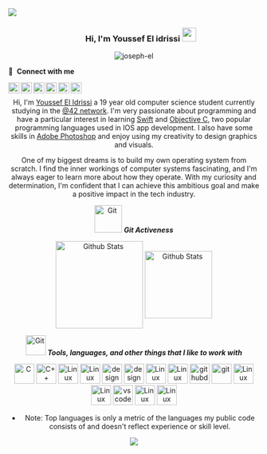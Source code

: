 <div>
<img align="center" src="https://i.imgur.com/4ASafy0.png">
</div>

<h3 align="center">
  &nbsp;&nbsp;&nbsp;&nbsp;&nbsp;&nbsp;&nbsp;Hi, I'm Youssef El idrissi
  <img src="https://media.giphy.com/media/hvRJCLFzcasrR4ia7z/giphy.gif" width="28">
</h3>

 <p align="center" justify="center"> <img src="https://komarev.com/ghpvc/?username=joseph-el&label=Profile%20views&color=0e75b6&style=flat-square" alt="joseph-el" /></p>

🔗 &nbsp;**Connect with me**
<p align="left">
<a href="https://discordapp.com/channels/@me/Joseph#2017/">
  <img align="left" alt="Shibin's Discord" width="22px" src="https://raw.githubusercontent.com/peterthehan/peterthehan/master/assets/discord.svg" />
</a>
<a href="https://www.instagram.com/elidrissi.joseph/">
  <img align="left" alt="Shibin's Instagram" width="22px" src="https://raw.githubusercontent.com/rahuldkjain/github-profile-readme-generator/master/src/images/icons/Social/instagram.svg" />
</a>
<a href="https://twitter.com/joseph_el12/">
  <img align="left" alt="Shibin Thomas | Twitter" width="22px" src="https://raw.githubusercontent.com/peterthehan/peterthehan/master/assets/twitter.svg" />
</a>
<a href="https://www.linkedin.com/in/youssef-el-idrissi-85a299273/">
  <img align="left" alt="Shibin's LinkedIN" width="22px" src="https://raw.githubusercontent.com/peterthehan/peterthehan/master/assets/linkedin.svg" />
</a>
<a href="https://stackoverflow.com/users/20039734/joseph" target="_blank" rel="noreferrer" ><img src="https://raw.githubusercontent.com/danielcranney/readme-generator/main/public/icons/socials/stackoverflow.svg" width="22px" align="left" />
</a>
<a href="https://www.youtube.com/@netproelidrissi/">
  <img align="left" alt="Shibin's YouTube" width="22px" src="https://github.com/peterthehan/peterthehan/blob/main/assets/youtube.svg" />
</a>
<br />
 
 <div align="center">

Hi, I'm [Youssef El Idrissi](https://twitter.com/joseph_el12/) a 19 year old computer science student currently studying in the [@42 network](https://www.42network.org/). I'm very passionate about programming and have a particular interest in learning [Swift](https://developer.apple.com/swift/) and [Objective C](https://developer.apple.com/library/archive/documentation/Cocoa/Conceptual/ProgrammingWithObjectiveC/Introduction/Introduction.html), two popular programming languages used in IOS app development. I also have some skills in [Adobe Photoshop](https://www.adobe.com/mena_en/products/photoshop/landpb.html?gclid=CjwKCAjw__ihBhADEiwAXEazJiTSI9WAvZ9IGD4RnP7TTK2s6cX-dXzMM-L8BS4412Rl2r2ogluxQxoCPvUQAvD_BwE&skwcid=AL!3085!3!650623648318!e!!g!!adobe%20photoshop&s_kwcid=AL!3085!3!650623648318!e!!g!!adobe%20photoshop!19789105628!145176032565&mv=search&mv=search&sdid=LZ32SYVR&ef_id=CjwKCAjw__ihBhADEiwAXEazJiTSI9WAvZ9IGD4RnP7TTK2s6cX-dXzMM-L8BS4412Rl2r2ogluxQxoCPvUQAvD_BwE:G:s&s_kwcid=AL!3085!3!650623648318!e!!g!!adobe%20photoshop!19789105628!145176032565) and enjoy using my creativity to design graphics and visuals.
</h1>

<div align="center">
  
One of my biggest dreams is to build my own operating system from scratch. I find the inner workings of computer systems fascinating, and I'm always eager to learn more about how they operate. With my curiosity and determination, I'm confident that I can achieve this ambitious goal and make a positive impact in the tech industry.

 <p align="center">
 <img src="https://media.giphy.com/media/W5eoZHPpUx9sapR0eu/giphy.gif" width="55" alt="Git"/>&nbsp;<i><b>Git Activeness</b></i>
</p>

<span align="center">
  <img align="center" src="https://github-readme-stats.vercel.app/api?username=joseph-el&show_icons=true&theme=material-palenight&bg_color=0D1017&hide_border=true" alt="Github Stats" height=175/>
</span>

<span align="center">
  <img align="center" src="https://github-readme-stats.vercel.app/api/top-langs/?username=joseph-el&layout=compact&theme=material-palenight&bg_color=0D1017&hide_border=false" alt="Github Stats" height=135 />
</span>
 
<p align="center">
 <img src="https://media.giphy.com/media/xThta1wmw6DUBWgyXK/giphy.gif" width="40" alt="Git"/>&nbsp;<i><b>Tools, languages, and other things that I like to work with</b></i>
</p>

<a href="https://docs.microsoft.com/en-us/cpp/?view=msvc-170" target="_blank" rel="noreferrer"><img src="https://skillicons.dev/icons?i=c" height="40" alt="C" /></a>
<a href="https://docs.microsoft.com/en-us/cpp/?view=msvc-170" target="_blank" rel="noreferrer"><img src="https://skillicons.dev/icons?i=cpp" height="40" alt="C++" /></a>
<a href="https://developer.apple.com/swift/" target="_blank" rel="noreferrer"><img src="https://skillicons.dev/icons?i=swift" height="40" alt="Linux" /></a>
<a href="https://tauri.app/" target="_blank" rel="noreferrer"><img src="https://skillicons.dev/icons?i=tauri" height="40" alt="Linux" /></a>
<a href="https://www.adobe.com/mena_en/products/illustrator.html?gclid=CjwKCAjw__ihBhADEiwAXEazJg5MRwhYP1dJxDSWF6lyHQJGpyRnRKsGxbOOvwMfpJwfimAXPBcu-hoCENoQAvD_BwE&skwcid=AL!3085!3!650623857532!e!!g!!illustrator%20adobe&mv=search&mv=search&sdid=KCJMVLF6&ef_id=CjwKCAjw__ihBhADEiwAXEazJg5MRwhYP1dJxDSWF6lyHQJGpyRnRKsGxbOOvwMfpJwfimAXPBcu-hoCENoQAvD_BwE:G:s&s_kwcid=AL!3085!3!650623857532!e!!g!!illustrator%20adobe!19781109735!146381061283" target="_blank" rel="noreferrer"><img src="https://skillicons.dev/icons?i=ai" height="40" alt="design" /></a>
<a href="https://www.adobe.com/mena_en/products/photoshop/landpb.html?gclid=CjwKCAjw__ihBhADEiwAXEazJtY1H16YcYcg0TtJwVyCgOhPnw7zM9FpYQNXvOCIHK7-KeOwWnfMbRoCTnMQAvD_BwE&skwcid=AL!3085!3!650623648318!e!!g!!adobe%20photoshop&s_kwcid=AL!3085!3!650623648318!e!!g!!adobe%20photoshop!19789105628!145176032565&mv=search&mv=search&sdid=LZ32SYVR&ef_id=CjwKCAjw__ihBhADEiwAXEazJtY1H16YcYcg0TtJwVyCgOhPnw7zM9FpYQNXvOCIHK7-KeOwWnfMbRoCTnMQAvD_BwE:G:s&s_kwcid=AL!3085!3!650623648318!e!!g!!adobe%20photoshop!19789105628!145176032565" target="_blank" rel="noreferrer"><img src="https://skillicons.dev/icons?i=ps" height="40" alt="design " /></a>
<a href="https://www.adobe.com/mena_en/products/premiere.html?gclid=CjwKCAjwov6hBhBsEiwAvrvN6OXNah0xEqfZRW5f8K4riF07Kdkrnr32-8_gSGN1pplcpgk4pQD2TBoCkdgQAvD_BwE&skwcid=AL!3085!3!650693393888!e!!g!!adobe%20premiere%20pro&s_kwcid=AL!3085!3!650693393888!e!!g!!adobe%20premiere%20pro!19781094681!148375829482&mv=search&sdid=LQLZT7BT&ef_id=CjwKCAjwov6hBhBsEiwAvrvN6OXNah0xEqfZRW5f8K4riF07Kdkrnr32-8_gSGN1pplcpgk4pQD2TBoCkdgQAvD_BwE:G:s&s_kwcid=AL!3085!3!650693393888!e!!g!!adobe%20premiere%20pro!19781094681!148375829482" target="_blank" rel="noreferrer"><img src="https://skillicons.dev/icons?i=pr" height="40" alt="Linux" /></a>
<a href="https://www.r-project.org/" target="_blank" rel="noreferrer"><img src="https://skillicons.dev/icons?i=r" height="40" alt="Linux" /></a>
<a href="https://desktop.github.com/" target="_blank" rel="noreferrer"><img src="https://skillicons.dev/icons?i=github" height="40" alt="githubdesktop" /></a>
<a href="https://git-scm.com/" target="_blank" rel="noreferrer"><img src="https://skillicons.dev/icons?i=git" height="40" alt="git" /></a>
<a href="https://www.linux.org/" target="_blank" rel="noreferrer"><img src="https://skillicons.dev/icons?i=linux" height="40" alt="Linux" /></a>
<a href="https://www.gnu.org/software/bash/" target="_blank" rel="noreferrer"><img src="https://skillicons.dev/icons?i=bash" height="40" alt="Linux" /></a>
<a href="https://code.visualstudio.com/" target="_blank" rel="noreferrer"><img src="https://skillicons.dev/icons?i=vscode" height="40" alt="vscode" /></a>
<a href="https://www.vim.org/" target="_blank" rel="noreferrer"><img src="https://skillicons.dev/icons?i=vim" height="40" alt="Linux" /></a>
<a href="https://fileinfo.com/extension/md#:~:text=An%20MD%20file%20is%20a,%2C%20headers%2C%20table%20formatting)." target="_blank" rel="noreferrer"><img src="https://skillicons.dev/icons?i=md" height="40" alt="Linux" /></a>
</div>

</a>

- Note: Top languages is only a metric of the languages my public code consists of and doesn't reflect experience or skill level.

</div>

<p align="center">
  <a href="https://github.com/DenverCoder1/readme-typing-svg"><img src="https://readme-typing-svg.herokuapp.com?lines=Computer+Science+Student;Tech%20Enthusiast;Cafephile;Always%20learning%20new%20things;Evolving&center=true&width=500&height=50"></a>
</p>



